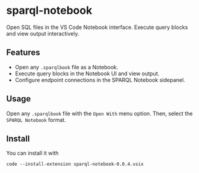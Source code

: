 # sparql-notebook

Open SQL files in the VS Code Notebook interface. Execute query blocks and view output interactively.

## Features

- Open any `.sparqlbook` file as a Notebook.
- Execute query blocks in the Notebook UI and view output.
- Configure endpoint connections in the SPARQL Notebook sidepanel.

## Usage

Open any `.sparqlbook` file with the `Open With` menu option. Then, select the `SPARQL Notebook` format.

## Install

You can install it with

`code --install-extension sparql-notebook-0.0.4.vsix`
